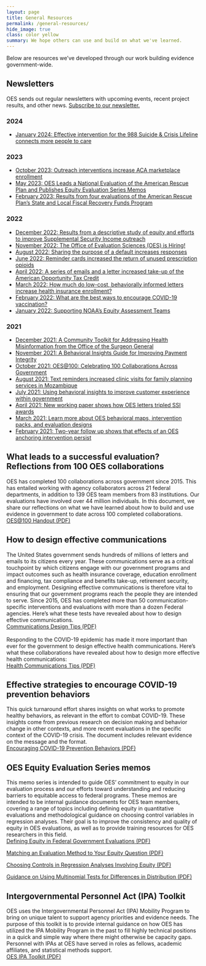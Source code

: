 ```yaml
---
layout: page
title: General Resources
permalink: /general-resources/
hide_image: true
class: color yellow
summary: We hope others can use and build on what we've learned.
---
```

Below are resources we’ve developed through our work building evidence government-wide.

## Newsletters
OES sends out regular newsletters with upcoming events, recent project results, and other news. <a href="https://goo.gl/forms/VgSGvpAZZn61oxy62" target="_blank">Subscribe to our newsletter.</a>

### 2024
- <a class="usa-link usa-link--external" href="https://content.govdelivery.com/accounts/USGSA/bulletins/3815f3c" target="_blank">January 2024: Effective intervention for the 988 Suicide & Crisis Lifeline connects more people to care</a>

### 2023
- <a class="usa-link usa-link--external" href="https://content.govdelivery.com/accounts/USGSA/bulletins/37524e7?reqfrom=share" target="_blank">October 2023: Outreach interventions increase ACA marketplace enrollment</a>
- <a class="usa-link usa-link--external" href="https://content.govdelivery.com/accounts/USGSA/bulletins/35c2703?reqfrom=share" target="_blank">May 2023: OES Leads a National Evaluation of the American Rescue Plan and Publishes Equity Evaluation Series Memos</a>
- <a class="usa-link usa-link--external" href="https://content.govdelivery.com/accounts/USGSA/bulletins/349ef73?reqfrom=share" target="_blank">February 2023: Results from four evaluations of the American Rescue Plan’s State and Local Fiscal Recovery Funds Program</a>

### 2022
- <a class="usa-link usa-link--external" href="https://content.govdelivery.com/accounts/USGSA/bulletins/33d8e04?reqfrom=share" target="_blank">December 2022: Results from a descriptive study of equity and efforts to improve Supplemental Security Income outreach</a>
- <a class="usa-link usa-link--external" href="https://content.govdelivery.com/accounts/USGSA/bulletins/338510f?reqfrom=share" target="_blank">November 2022: The Office of Evaluation Sciences (OES) is Hiring!</a>
- <a class="usa-link usa-link--external" href="https://content.govdelivery.com/accounts/USGSA/bulletins/325c020?reqfrom=share" target="_blank">August 2022: Sharing the purpose of a default increases responses</a>
- <a class="usa-link usa-link--external" href="https://content.govdelivery.com/accounts/USGSA/bulletins/31bf701?reqfrom=share" target="_blank">June 2022: Reminder cards increased the return of unused prescription opioids</a>
- <a class="usa-link usa-link--external" href="https://content.govdelivery.com/accounts/USGSA/bulletins/314f329?reqfrom=share" target="_blank">April 2022: A series of emails and a letter increased take-up of the American Opportunity Tax Credit</a>
- <a class="usa-link usa-link--external" href="https://content.govdelivery.com/accounts/USGSA/bulletins/310d80b?reqfrom=share" target="_blank">March 2022: How much do low-cost, behaviorally informed letters increase health insurance enrollment?</a>
- <a class="usa-link usa-link--external" href="https://content.govdelivery.com/accounts/USGSA/bulletins/30bcc58?reqfrom=share" target="_blank">February 2022: What are the best ways to encourage COVID-19 vaccination?</a>
- <a class="usa-link usa-link--external" href="https://content.govdelivery.com/accounts/USGSA/bulletins/30690f8?reqfrom=share" target="_blank">January 2022: Supporting NOAA’s Equity Assessment Teams</a>

### 2021
- <a class="usa-link usa-link--external" href="https://content.govdelivery.com/accounts/USGSA/bulletins/3005258?reqfrom=share" target="_blank">December 2021: A Community Toolkit for Addressing Health Misinformation from the Office of the Surgeon General</a>
- <a class="usa-link usa-link--external" href="https://content.govdelivery.com/accounts/USGSA/bulletins/2f99f82?reqfrom=share" target="_blank">November 2021: A Behavioral Insights Guide for Improving Payment Integrity</a>
- <a class="usa-link usa-link--external" href="https://content.govdelivery.com/accounts/USGSA/bulletins/2f99f82?reqfrom=share" target="_blank">October 2021: OES@100: Celebrating 100 Collaborations Across Government</a>
- <a class="usa-link usa-link--external" href="https://content.govdelivery.com/accounts/USGSA/bulletins/2ee35fe?reqfrom=share" target="_blank">August 2021: Text reminders increased clinic visits for family planning services in Mozambique</a>
- <a class="usa-link usa-link--external" href="https://content.govdelivery.com/accounts/USGSA/bulletins/2e6fed5?reqfrom=share" target="_blank">July 2021: Using behavioral insights to improve customer experience within government</a>
- <a class="usa-link usa-link--external" href="https://content.govdelivery.com/accounts/USGSA/bulletins/2cc7dff?reqfrom=share" target="_blank">April 2021: New working paper shows how OES letters tripled SSI awards</a>
- <a class="usa-link usa-link--external" href="https://content.govdelivery.com/accounts/USGSA/bulletins/2c5f7ee?reqfrom=share" target="_blank">March 2021: Learn more about OES behavioral maps, intervention packs, and evaluation designs</a>
- <a class="usa-link usa-link--external" href="https://content.govdelivery.com/accounts/USGSA/bulletins/2c1e13f?reqfrom=share" target="_blank">February 2021: Two-year follow up shows that effects of an OES anchoring intervention persist</a>


## What leads to a successful evaluation? Reflections from 100 OES collaborations
OES has completed 100 collaborations across government since 2015. This has entailed working with agency collaborators across 21 federal departments, in addition to 139 OES team members from 83 institutions. Our evaluations have involved over 44 million individuals. In this document, we share our reflections on what we have learned about how to build and use evidence in government to date across 100 completed collaborations.
<br/>
<a class="usa-button margin-top-2" href="{{ '/assets/files/Reflections-from-100-OES-collaborations.pdf' | prepend: site.baseurl }}" target="_blank">OES@100 Handout (PDF)</a>
<br>

## How to design effective communications
The United States government sends hundreds of millions of letters and emails to its citizens every year. These communications serve as a critical touchpoint by which citizens engage with our government programs and impact outcomes such as health insurance coverage, education enrollment and financing, tax compliance and benefits take-up, retirement security, and employment. Designing effective communications is therefore vital to ensuring that our government programs reach the people they are intended to serve. Since 2015, OES has completed more than 50 communication-specific interventions and evaluations with more than a dozen Federal agencies. Here’s what these tests have revealed about how to design effective communications.
<br/>
<a class="usa-button margin-top-2" href="{{ '/assets/abstracts/OES Learnings on Writing Better Communications 2018.pdf' | prepend: site.baseurl }}" target="_blank">Communications Design Tips (PDF)</a>
<br><br>
Responding to the COVID-19 epidemic has made it more important than ever for the government to design effective health communications. Here’s what these collaborations have revealed about how to design more effective health communications:
<br>
<a class="usa-button margin-top-2" href="{{ '/assets/files/oes-health-communications.pdf' | prepend: site.baseurl }}" target="_blank">Health Communications Tips (PDF)</a>
<br>

## Effective strategies to encourage COVID-19 prevention behaviors
This quick turnaround effort shares insights on what works to promote healthy behaviors, as relevant in the effort to combat COVID-19. These insights come from previous research on decision making and behavior change in other contexts, and more recent evaluations in the specific context of the COVID-19 crisis. The document includes relevant evidence on the message and the format. 
<br/>
<a class="usa-button margin-top-2" href="{{ '/assets/abstracts/OEScovidinsightssummaryNov2020.pdf' | prepend: site.baseurl }}" target="_blank">Encouraging COVID-19 Prevention Behaviors (PDF)</a>
<br>

## OES Equity Evaluation Series memos
This memo series is intended to guide OES’ commitment to equity in our evaluation process and our efforts toward understanding and reducing barriers to equitable access to federal programs. These memos are intended to be internal guidance documents for OES team members, covering a range of topics including defining equity in quantitative evaluations and methodological guidance on choosing control variables in regression analyses. Their goal is to improve the consistency and quality of equity in OES evaluations, as well as to provide training resources for OES researchers in this field.
<br/>
<a class="usa-button margin-top-2" href="{{ '/assets/files/defining-equity-in-federal-government-evaluations.pdf' | prepend: site.baseurl }}" target="_blank">Defining Equity in Federal Government Evaluations (PDF)</a>
    
  <a class="usa-button margin-top-2" href="{{ '/assets/files/matching-an-evaluation-method-to-your-equity-question.pdf' | prepend: site.baseurl }}" target="_blank">Matching an Evaluation Method to Your Equity Question (PDF)</a>
    
<a class="usa-button margin-top-2" href="{{ '/assets/files/choosing-controls-in-regression-analyses-involving-equity.pdf' | prepend: site.baseurl }}" target="_blank">Choosing Controls in Regression Analyses Involving Equity (PDF)</a>
    
<a class="usa-button margin-top-2" href="{{ '/assets/files/guidance-on-using-multinomial-tests-for-differences-in-distribution.pdf' | prepend: site.baseurl }}" target="_blank">Guidance on Using Multinomial Tests for Differences in Distribution (PDF)</a>
<br>

## Intergovernmental Personnel Act (IPA) Toolkit
OES uses the Intergovernmental Personnel Act (IPA) Mobility Program to bring on unique talent to support agency priorities and evidence needs. The purpose of this toolkit is to provide internal guidance on how OES has utilized the IPA Mobility Program in the past to fill highly technical positions in a quick and simple way where there might otherwise be capacity gaps. Personnel with IPAs at OES have served in roles as fellows, academic affiliates, and statistical methods support.
<br/>
<a class="usa-button margin-top-2" href="{{ '/assets/files/ipa-toolkit-oes.pdf' | prepend: site.baseurl }}" target="_blank">OES IPA Toolkit (PDF)</a>
